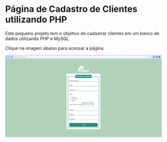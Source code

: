 # Página de Cadastro de Clientes utilizando PHP
Este pequeno projeto tem o objetivo de cadastrar clientes em um banco de dados utilizando PHP e MySQL.

Clique na imagem abaixo para acessar a página.

<img src = "https://github.com/allesantos/allesantos/blob/main/imagens/formulario-cadastro-1.png">
